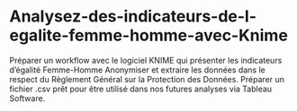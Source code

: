 # Analysez-des-indicateurs-de-l-egalite-femme-homme-avec-Knime
Préparer un workflow avec le logiciel KNIME qui présenter les indicateurs d’égalité Femme-Homme Anonymiser et extraire les données dans le respect du Règlement Général sur la Protection des Données. Préparer un fichier .csv prêt pour être utilisé dans nos futures analyses via Tableau Software.
